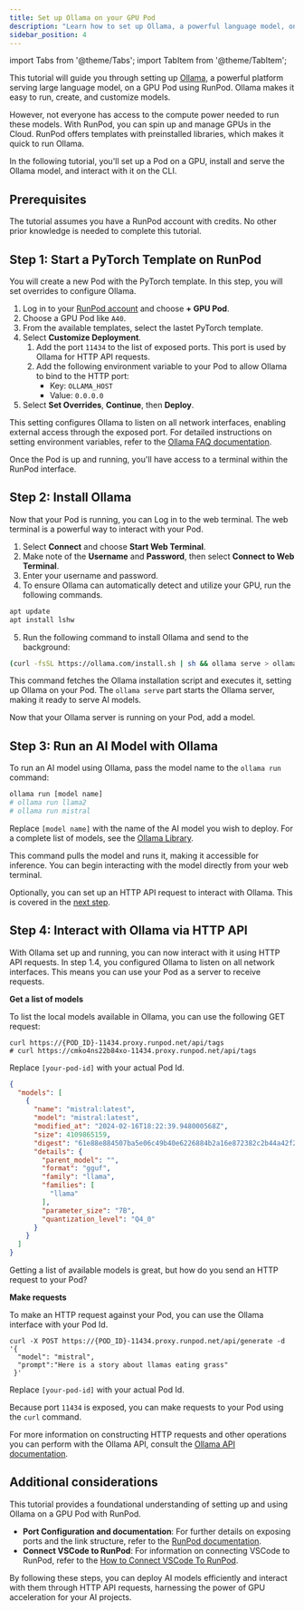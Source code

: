 ```yaml
---
title: Set up Ollama on your GPU Pod
description: "Learn how to set up Ollama, a powerful language model, on a GPU Pod using RunPod, and interact with it through HTTP API requests, allowing you to harness the power of GPU acceleration for your AI projects."
sidebar_position: 4
---
```


import Tabs from '@theme/Tabs';
import TabItem from '@theme/TabItem';

This tutorial will guide you through setting up [Ollama](https://ollama.com), a powerful platform serving large language model, on a GPU Pod using RunPod.
Ollama makes it easy to run, create, and customize models.

However, not everyone has access to the compute power needed to run these models.
With RunPod, you can spin up and manage GPUs in the Cloud.
RunPod offers templates with preinstalled libraries, which makes it quick to run Ollama.

In the following tutorial, you'll set up a Pod on a GPU, install and serve the Ollama model, and interact with it on the CLI.

## Prerequisites

The tutorial assumes you have a RunPod account with credits.
No other prior knowledge is needed to complete this tutorial.

## Step 1: Start a PyTorch Template on RunPod

You will create a new Pod with the PyTorch template.
In this step, you will set overrides to configure Ollama.

1. Log in to your [RunPod account](https://www.runpod.io/console/pods) and choose **+ GPU Pod**.
2. Choose a GPU Pod like `A40`.
3. From the available templates, select the lastet PyTorch template.
4. Select **Customize Deployment**.
   1. Add the port `11434` to the list of exposed ports. This port is used by Ollama for HTTP API requests.
   2. Add the following environment variable to your Pod to allow Ollama to bind to the HTTP port:
      - Key: `OLLAMA_HOST`
      - Value: `0.0.0.0`
5. Select **Set Overrides**, **Continue**, then **Deploy**.

This setting configures Ollama to listen on all network interfaces, enabling external access through the exposed port.
For detailed instructions on setting environment variables, refer to the [Ollama FAQ documentation](https://github.com/ollama/ollama/blob/main/docs/faq.md#setting-environment-variables-on-linux).

Once the Pod is up and running, you'll have access to a terminal within the RunPod interface.

## Step 2: Install Ollama

Now that your Pod is running, you can Log in to the web terminal.
The web terminal is a powerful way to interact with your Pod.

1. Select **Connect** and choose **Start Web Terminal**.
2. Make note of the **Username** and **Password**, then select **Connect to Web Terminal**.
3. Enter your username and password.
4. To ensure Ollama can automatically detect and utilize your GPU, run the following commands.

```sh
apt update
apt install lshw
```

5. Run the following command to install Ollama and send to the background:

```bash
(curl -fsSL https://ollama.com/install.sh | sh && ollama serve > ollama.log 2>&1) &
```

This command fetches the Ollama installation script and executes it, setting up Ollama on your Pod.
The `ollama serve` part starts the Ollama server, making it ready to serve AI models.

Now that your Ollama server is running on your Pod, add a model.

## Step 3: Run an AI Model with Ollama

To run an AI model using Ollama, pass the model name to the `ollama run` command:

```bash
ollama run [model name]
# ollama run llama2
# ollama run mistral
```

Replace `[model name]` with the name of the AI model you wish to deploy.
For a complete list of models, see the [Ollama Library](https://ollama.com/library).

This command pulls the model and runs it, making it accessible for inference.
You can begin interacting with the model directly from your web terminal.

Optionally, you can set up an HTTP API request to interact with Ollama.
This is covered in the [next step](#step-4-interact-with-ollama-via-http-api).

## Step 4: Interact with Ollama via HTTP API

With Ollama set up and running, you can now interact with it using HTTP API requests.
In step 1.4, you configured Ollama to listen on all network interfaces.
This means you can use your Pod as a server to receive requests.

**Get a list of models**

To list the local models available in Ollama, you can use the following GET request:

<Tabs>
  <TabItem value="curl" label="cURl" default>

```
curl https://{POD_ID}-11434.proxy.runpod.net/api/tags
# curl https://cmko4ns22b84xo-11434.proxy.runpod.net/api/tags
```

Replace `[your-pod-id]` with your actual Pod Id.
</TabItem>
<TabItem value="output" label="Output">

```json
{
  "models": [
    {
      "name": "mistral:latest",
      "model": "mistral:latest",
      "modified_at": "2024-02-16T18:22:39.948000568Z",
      "size": 4109865159,
      "digest": "61e88e884507ba5e06c49b40e6226884b2a16e872382c2b44a42f2d119d804a5",
      "details": {
        "parent_model": "",
        "format": "gguf",
        "family": "llama",
        "families": [
          "llama"
        ],
        "parameter_size": "7B",
        "quantization_level": "Q4_0"
      }
    }
  ]
}
```

</TabItem>
</Tabs>
Getting a list of available models is great, but how do you send an HTTP request to your Pod?

**Make requests**

To make an HTTP request against your Pod, you can use the Ollama interface with your Pod Id.

```command
curl -X POST https://{POD_ID}-11434.proxy.runpod.net/api/generate -d '{
  "model": "mistral",
  "prompt":"Here is a story about llamas eating grass"
 }'
```

Replace `[your-pod-id]` with your actual Pod Id.

Because port `11434` is exposed, you can make requests to your Pod using the `curl` command.

For more information on constructing HTTP requests and other operations you can perform with the Ollama API, consult the [Ollama API documentation](https://github.com/ollama/ollama/blob/main/docs/api.md).

## Additional considerations

This tutorial provides a foundational understanding of setting up and using Ollama on a GPU Pod with RunPod.

- **Port Configuration and documentation**: For further details on exposing ports and the link structure, refer to the [RunPod documentation](/pods/configuration/expose-ports).
- **Connect VSCode to RunPod**: For information on connecting VSCode to RunPod, refer to the [How to Connect VSCode To RunPod](https://blog.runpod.io/how-to-connect-vscode-to-runpod/).

By following these steps, you can deploy AI models efficiently and interact with them through HTTP API requests, harnessing the power of GPU acceleration for your AI projects.
